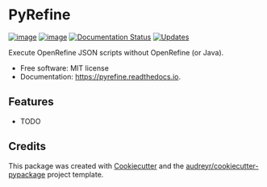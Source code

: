 # PyRefine #

[![image](https://img.shields.io/pypi/v/pyrefine.svg)](https://pypi.python.org/pypi/pyrefine)
[![image](https://img.shields.io/travis/jezcope/pyrefine.svg)](https://travis-ci.org/jezcope/pyrefine)
[![Documentation Status](https://readthedocs.org/projects/pyrefine/badge/?version=latest)](https://pyrefine.readthedocs.io/en/latest/?badge=latest)
[![Updates](https://pyup.io/repos/github/jezcope/pyrefine/shield.svg)](https://pyup.io/repos/github/jezcope/pyrefine/)

Execute OpenRefine JSON scripts without OpenRefine (or Java).

- Free software: MIT license
- Documentation: <https://pyrefine.readthedocs.io>.

## Features ##

- TODO

## Credits ##

This package was created with
[Cookiecutter](https://github.com/audreyr/cookiecutter) and the
[audreyr/cookiecutter-pypackage](https://github.com/audreyr/cookiecutter-pypackage)
project template.
